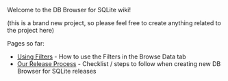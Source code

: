 Welcome to the DB Browser for SQLite wiki!

(this is a brand new project, so please feel free to create anything related to the project here)

Pages so far:

* [Using Filters](https://github.com/sqlitebrowser/sqlitebrowser/wiki/Using-the-Filters) - How to use the Filters in the Browse Data tab
* [Our Release Process](https://github.com/sqlitebrowser/sqlitebrowser/wiki/Release-process) - Checklist / steps to follow when creating new DB Browser for SQLite releases